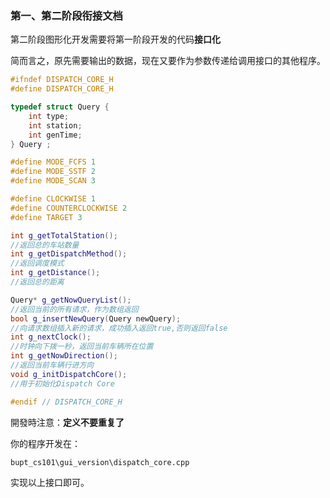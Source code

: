 ### 第一、第二阶段衔接文档

第二阶段图形化开发需要将第一阶段开发的代码**接口化**

简而言之，原先需要输出的数据，现在又要作为参数传递给调用接口的其他程序。

```c++
#ifndef DISPATCH_CORE_H
#define DISPATCH_CORE_H

typedef struct Query {
    int type;
    int station;
    int genTime;
} Query ;

#define MODE_FCFS 1
#define MODE_SSTF 2
#define MODE_SCAN 3

#define CLOCKWISE 1
#define COUNTERCLOCKWISE 2
#define TARGET 3

int g_getTotalStation();
//返回总的车站数量
int g_getDispatchMethod();
//返回调度模式
int g_getDistance();
//返回总的距离

Query* g_getNowQueryList();
//返回当前的所有请求，作为数组返回
bool g_insertNewQuery(Query newQuery);
//向请求数组插入新的请求，成功插入返回true,否则返回false
int g_nextClock();
//时钟向下拨一秒，返回当前车辆所在位置
int g_getNowDirection();
//返回当前车辆行进方向
void g_initDispatchCore();
//用于初始化Dispatch Core

#endif // DISPATCH_CORE_H

```

開發時注意：**定义不要重复了**

你的程序开发在：

```
bupt_cs101\gui_version\dispatch_core.cpp
```

实现以上接口即可。

